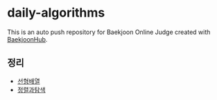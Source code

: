 # daily-algorithms
This is an auto push repository for Baekjoon Online Judge created with [BaekjoonHub](https://github.com/BaekjoonHub/BaekjoonHub).



## 정리

* [선형배열](정리/1.%20선형배열(LinearArray).md)
* [정렬과탐색](정리/2.%20정렬과탐색(Sorting&Searching).md)
